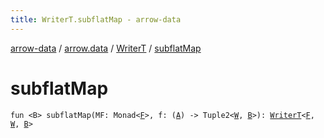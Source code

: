 ```yaml
---
title: WriterT.subflatMap - arrow-data
---
```


[arrow-data](../../index.html) / [arrow.data](../index.html) / [WriterT](index.html) / [subflatMap](./subflat-map.html)

# subflatMap

`fun <B> subflatMap(MF: Monad<`[`F`](index.html#F)`>, f: (`[`A`](index.html#A)`) -> Tuple2<`[`W`](index.html#W)`, `[`B`](subflat-map.html#B)`>): `[`WriterT`](index.html)`<`[`F`](index.html#F)`, `[`W`](index.html#W)`, `[`B`](subflat-map.html#B)`>`